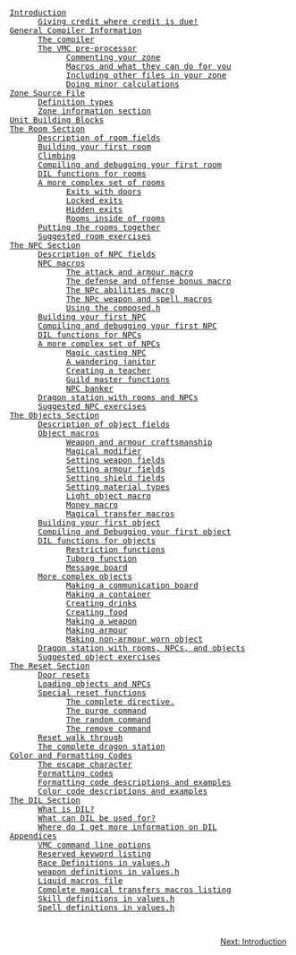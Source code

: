 <div class="mw-parser-output"><pre> <a href="./Manual:Zone-Manual-Introduction" title="Manual:Zone Manual/Introduction">Introduction</a>
       <a href="./Manual:Zone-Manual-Introduction#Giving-credit-where-credit-is-due.21" title="Manual:Zone Manual/Introduction">Giving credit where credit is due!</a>
 <a href="./Manual:Zone-Manual-General-Compiler-Information" title="Manual:Zone Manual/General Compiler Information">General Compiler Information</a>
       <a href="./Manual:Zone-Manual-General-Compiler-Information#The-compiler" title="Manual:Zone Manual/General Compiler Information">The compiler</a>
       <a href="./Manual:Zone-Manual-General-Compiler-Information-The-VMC-pre-processor" title="Manual:Zone Manual/General Compiler Information/The VMC pre-processor">The VMC pre-processor</a>
             <a href="./Manual:Zone-Manual-General-Compiler-Information-The-VMC-pre-processor#Commenting-your-zone" title="Manual:Zone Manual/General Compiler Information/The VMC pre-processor">Commenting your zone</a>
             <a href="./Manual:Zone-Manual-General-Compiler-Information-The-VMC-pre-processor#Macros-and-what-they-can-do-for-you" title="Manual:Zone Manual/General Compiler Information/The VMC pre-processor">Macros and what they can do for you</a>
             <a href="./Manual:Zone-Manual-General-Compiler-Information-The-VMC-pre-processor#Including-other-files-in-your-zone" title="Manual:Zone Manual/General Compiler Information/The VMC pre-processor">Including other files in your zone</a>
             <a href="./Manual:Zone-Manual-General-Compiler-Information-The-VMC-pre-processor#Doing-minor-calculations" title="Manual:Zone Manual/General Compiler Information/The VMC pre-processor">Doing minor calculations</a>
 <a href="./Manual:Zone-Manual-Zone-Source-File" title="Manual:Zone Manual/Zone Source File">Zone Source File</a>
       <a href="./Manual:Zone-Manual-Zone-Source-File#Definition-types" title="Manual:Zone Manual/Zone Source File">Definition types</a>
       <a href="./Manual:Zone-Manual-Zone-Source-File-Zone-information-section" title="Manual:Zone Manual/Zone Source File/Zone information section">Zone information section</a>
 <a href="./Manual:Zone-Manual-Unit-Building-Blocks" title="Manual:Zone Manual/Unit Building Blocks">Unit Building Blocks</a>
 <a href="./Manual:Zone-Manual-The-Room-Section" title="Manual:Zone Manual/The Room Section">The Room Section</a>
       <a href="./Manual:Zone-Manual-The-Room-Section#Description-of-room-fields" title="Manual:Zone Manual/The Room Section">Description of room fields</a>
       <a href="./Manual:Zone-Manual-The-Room-Section-Building-your-first-room" title="Manual:Zone Manual/The Room Section/Building your first room">Building your first room</a>
       <a href="./Manual:Zone-Manual-The-Room-Section-Climbing" title="Manual:Zone Manual/The Room Section/Climbing">Climbing</a>
       <a href="./Manual:Zone-Manual-The-Room-Section-Compiling-and-debugging-your-first-room" title="Manual:Zone Manual/The Room Section/Compiling and debugging your first room">Compiling and debugging your first room</a>
       <a href="./Manual:Zone-Manual-The-Room-Section-DIL-functions-for-rooms" title="Manual:Zone Manual/The Room Section/DIL functions for rooms">DIL functions for rooms</a>
       <a href="./Manual:Zone-Manual-The-Room-Section-A-more-complex-set-of-rooms" title="Manual:Zone Manual/The Room Section/A more complex set of rooms">A more complex set of rooms</a>
             <a href="./Manual:Zone-Manual-The-Room-Section-A-more-complex-set-of-rooms#Exits-with-doors" title="Manual:Zone Manual/The Room Section/A more complex set of rooms">Exits with doors</a>
             <a href="./Manual:Zone-Manual-The-Room-Section-A-more-complex-set-of-rooms#Locked-exits" title="Manual:Zone Manual/The Room Section/A more complex set of rooms">Locked exits</a>
             <a href="./Manual:Zone-Manual-The-Room-Section-A-more-complex-set-of-rooms#Hidden-exits" title="Manual:Zone Manual/The Room Section/A more complex set of rooms">Hidden exits</a>
             <a href="./Manual:Zone-Manual-The-Room-Section-A-more-complex-set-of-rooms#Rooms-inside-of-rooms" title="Manual:Zone Manual/The Room Section/A more complex set of rooms">Rooms inside of rooms</a>
       <a href="./Manual:Zone-Manual-The-Room-Section-Putting-the-rooms-together" title="Manual:Zone Manual/The Room Section/Putting the rooms together">Putting the rooms together</a>
       <a href="./Manual:Zone-Manual-The-Room-Section-Suggested-room-exercises" title="Manual:Zone Manual/The Room Section/Suggested room exercises">Suggested room exercises</a>
 <a href="./Manual:Zone-Manual-The-NPC-Section" title="Manual:Zone Manual/The NPC Section">The NPC Section</a>
       <a href="./Manual:Zone-Manual-The-NPC-Section#Description-of-NPC-fields" title="Manual:Zone Manual/The NPC Section">Description of NPC fields</a>
       <a href="./Manual:Zone-Manual-The-NPC-Section-NPC-macros" title="Manual:Zone Manual/The NPC Section/NPC macros">NPC macros</a>
             <a href="./Manual:Zone-Manual-The-NPC-Section-NPC-macros#The-attack-and-armour-macro" title="Manual:Zone Manual/The NPC Section/NPC macros">The attack and armour macro</a>
             <a href="./Manual:Zone-Manual-The-NPC-Section-NPC-macros#The-defense-and-offense-bonus-macro" title="Manual:Zone Manual/The NPC Section/NPC macros">The defense and offense bonus macro</a>
             <a href="./Manual:Zone-Manual-The-NPC-Section-NPC-macros#The-NPc-abilities-macro" title="Manual:Zone Manual/The NPC Section/NPC macros">The NPc abilities macro</a>
             <a href="./Manual:Zone-Manual-The-NPC-Section-NPC-macros#The-NPc-weapon-and-spell-macros" title="Manual:Zone Manual/The NPC Section/NPC macros">The NPc weapon and spell macros</a>
             <a href="./Manual:Zone-Manual-The-NPC-Section-NPC-macros#Using-the-composed.h" title="Manual:Zone Manual/The NPC Section/NPC macros">Using the composed.h</a>
       <a href="./Manual:Zone-Manual-The-NPC-Section-Building-your-first-NPC" title="Manual:Zone Manual/The NPC Section/Building your first NPC">Building your first NPC</a>
       <a href="./Manual:Zone-Manual-The-NPC-Section-Compiling-and-debugging-your-first-NPC" title="Manual:Zone Manual/The NPC Section/Compiling and debugging your first NPC">Compiling and debugging your first NPC</a>
       <a href="./Manual:Zone-Manual-The-NPC-Section-DIL-functions-for-NPCs" title="Manual:Zone Manual/The NPC Section/DIL functions for NPCs">DIL functions for NPCs</a>
       <a href="./Manual:Zone-Manual-The-NPC-Section-A-more-complex-set-of-NPCs" title="Manual:Zone Manual/The NPC Section/A more complex set of NPCs">A more complex set of NPCs</a>
             <a href="./Manual:Zone-Manual-The-NPC-Section-A-more-complex-set-of-NPCs#Magic-casting-NPC" title="Manual:Zone Manual/The NPC Section/A more complex set of NPCs">Magic casting NPC</a>
             <a href="./Manual:Zone-Manual-The-NPC-Section-A-more-complex-set-of-NPCs#A-wandering-janitor" title="Manual:Zone Manual/The NPC Section/A more complex set of NPCs">A wandering janitor</a>
             <a href="./Manual:Zone-Manual-The-NPC-Section-A-more-complex-set-of-NPCs#Creating-a-teacher" title="Manual:Zone Manual/The NPC Section/A more complex set of NPCs">Creating a teacher</a>
             <a href="./Manual:Zone-Manual-The-NPC-Section-A-more-complex-set-of-NPCs#Guild-master-functions" title="Manual:Zone Manual/The NPC Section/A more complex set of NPCs">Guild master functions</a>
             <a href="./Manual:Zone-Manual-The-NPC-Section-A-more-complex-set-of-NPCs#NPC-banker" title="Manual:Zone Manual/The NPC Section/A more complex set of NPCs">NPC banker</a>
       <a href="./Manual:Zone-Manual-The-NPC-Section-Dragon-station-with-rooms-and-NPCs" title="Manual:Zone Manual/The NPC Section/Dragon station with rooms and NPCs">Dragon station with rooms and NPCs</a>
       <a href="./Manual:Zone-Manual-The-NPC-Section-Suggested-NPC-exercises" title="Manual:Zone Manual/The NPC Section/Suggested NPC exercises">Suggested NPC exercises</a>
 <a href="./Manual:Zone-Manual-The-Objects-Section" title="Manual:Zone Manual/The Objects Section">The Objects Section</a>
       <a href="./Manual:Zone-Manual-The-Objects-Section#Description-of-object-fields" title="Manual:Zone Manual/The Objects Section">Description of object fields</a>
       <a href="./Manual:Zone-Manual-The-Objects-Section-Object-macros" title="Manual:Zone Manual/The Objects Section/Object macros">Object macros</a>
             <a href="./Manual:Zone-Manual-The-Objects-Section-Object-macros#Weapon-and-armour-craftsmanship" title="Manual:Zone Manual/The Objects Section/Object macros">Weapon and armour craftsmanship</a>
             <a href="./Manual:Zone-Manual-The-Objects-Section-Object-macros#Magical-modifier" title="Manual:Zone Manual/The Objects Section/Object macros">Magical modifier</a>
             <a href="./Manual:Zone-Manual-The-Objects-Section-Object-macros#Setting-weapon-fields" title="Manual:Zone Manual/The Objects Section/Object macros">Setting weapon fields</a>
             <a href="./Manual:Zone-Manual-The-Objects-Section-Object-macros#Setting-armour-fields" title="Manual:Zone Manual/The Objects Section/Object macros">Setting armour fields</a>
             <a href="./Manual:Zone-Manual-The-Objects-Section-Object-macros#Setting-shield-fields" title="Manual:Zone Manual/The Objects Section/Object macros">Setting shield fields</a>
             <a href="./Manual:Zone-Manual-The-Objects-Section-Object-macros#Setting-material-types" title="Manual:Zone Manual/The Objects Section/Object macros">Setting material types</a>
             <a href="./Manual:Zone-Manual-The-Objects-Section-Object-macros#Light-object-macro" title="Manual:Zone Manual/The Objects Section/Object macros">Light object macro</a>
             <a href="./Manual:Zone-Manual-The-Objects-Section-Object-macros#Money-macro" title="Manual:Zone Manual/The Objects Section/Object macros">Money macro</a>
             <a href="./Manual:Zone-Manual-The-Objects-Section-Object-macros#Magical-transfer-macros" title="Manual:Zone Manual/The Objects Section/Object macros">Magical transfer macros</a>
       <a href="./Manual:Zone-Manual-The-Objects-Section-Building-your-first-object" title="Manual:Zone Manual/The Objects Section/Building your first object">Building your first object</a>
       <a href="./Manual:Zone-Manual-The-Objects-Section-Compiling-and-Debugging-your-first-object" title="Manual:Zone Manual/The Objects Section/Compiling and Debugging your first object">Compiling and Debugging your first object</a>
       <a href="./Manual:Zone-Manual-The-Objects-Section-DIL-functions-for-objects" title="Manual:Zone Manual/The Objects Section/DIL functions for objects">DIL functions for objects</a>
             <a href="./Manual:Zone-Manual-The-Objects-Section-DIL-functions-for-objects#Restriction-functions" title="Manual:Zone Manual/The Objects Section/DIL functions for objects">Restriction functions</a>
             <a href="./Manual:Zone-Manual-The-Objects-Section-DIL-functions-for-objects#Tuborg-function" title="Manual:Zone Manual/The Objects Section/DIL functions for objects">Tuborg function</a>
             <a href="./Manual:Zone-Manual-The-Objects-Section-DIL-functions-for-objects#Message-board" title="Manual:Zone Manual/The Objects Section/DIL functions for objects">Message board</a>
       <a href="./Manual:Zone-Manual-The-Objects-Section-More-complex-objects" title="Manual:Zone Manual/The Objects Section/More complex objects">More complex objects</a>
             <a href="./Manual:Zone-Manual-The-Objects-Section-More-complex-objects#Making-a-communication-board" title="Manual:Zone Manual/The Objects Section/More complex objects">Making a communication board</a>
             <a href="./Manual:Zone-Manual-The-Objects-Section-More-complex-objects#Making-a-container" title="Manual:Zone Manual/The Objects Section/More complex objects">Making a container</a>
             <a href="./Manual:Zone-Manual-The-Objects-Section-More-complex-objects#Creating-drinks" title="Manual:Zone Manual/The Objects Section/More complex objects">Creating drinks</a>
             <a href="./Manual:Zone-Manual-The-Objects-Section-More-complex-objects#Creating-food" title="Manual:Zone Manual/The Objects Section/More complex objects">Creating food</a>
             <a href="./Manual:Zone-Manual-The-Objects-Section-More-complex-objects#Making-a-weapon" title="Manual:Zone Manual/The Objects Section/More complex objects">Making a weapon</a>
             <a href="./Manual:Zone-Manual-The-Objects-Section-More-complex-objects#Making-armour" title="Manual:Zone Manual/The Objects Section/More complex objects">Making armour</a>
             <a href="./Manual:Zone-Manual-The-Objects-Section-More-complex-objects#Making-non-armour-worn-object" title="Manual:Zone Manual/The Objects Section/More complex objects">Making non-armour worn object</a>
       <a href="./Manual:Zone-Manual-The-Objects-Section-Dragon-station-with-rooms-NPCs-and-objects" title="Manual:Zone Manual/The Objects Section/Dragon station with rooms NPCs and objects">Dragon station with rooms, NPCs, and objects</a>
       <a href="./Manual:Zone-Manual-The-Objects-Section-Suggested-object-exercises" title="Manual:Zone Manual/The Objects Section/Suggested object exercises">Suggested object exercises</a>
 <a href="./Manual:Zone-Manual-The-Reset-Section" title="Manual:Zone Manual/The Reset Section">The Reset Section</a>
       <a href="./Manual:Zone-Manual-The-Reset-Section#Door-resets" title="Manual:Zone Manual/The Reset Section">Door resets</a>
       <a href="./Manual:Zone-Manual-The-Reset-Section-Loading-objects-and-NPCs" title="Manual:Zone Manual/The Reset Section/Loading objects and NPCs">Loading objects and NPCs</a>
       <a href="./Manual:Zone-Manual-The-Reset-Section-Special-reset-functions" title="Manual:Zone Manual/The Reset Section/Special reset functions">Special reset functions</a>
             <a href="./Manual:Zone-Manual-The-Reset-Section-Special-reset-functions#The-complete-directive." title="Manual:Zone Manual/The Reset Section/Special reset functions">The complete directive.</a>
             <a href="./Manual:Zone-Manual-The-Reset-Section-Special-reset-functions#The-purge-command" title="Manual:Zone Manual/The Reset Section/Special reset functions">The purge command</a>
             <a href="./Manual:Zone-Manual-The-Reset-Section-Special-reset-functions#The-random-command" title="Manual:Zone Manual/The Reset Section/Special reset functions">The random command</a>
             <a href="./Manual:Zone-Manual-The-Reset-Section-Special-reset-functions#The-remove-command" title="Manual:Zone Manual/The Reset Section/Special reset functions">The remove command</a>
       <a href="./Manual:Zone-Manual-The-Reset-Section-Reset-walk-through" title="Manual:Zone Manual/The Reset Section/Reset walk through">Reset walk through</a>
       <a href="./Manual:Zone-Manual-The-Reset-Section-The-complete-dragon-station" title="Manual:Zone Manual/The Reset Section/The complete dragon station">The complete dragon station</a>
 <a href="./Manual:Zone-Manual-Color-and-Formatting-Codes" title="Manual:Zone Manual/Color and Formatting Codes">Color and Formatting Codes</a>
       <a href="./Manual:Zone-Manual-Color-and-Formatting-Codes#The-escape-character" title="Manual:Zone Manual/Color and Formatting Codes">The escape character</a>
       <a href="./Manual:Zone-Manual-Color-and-Formatting-Codes-Formatting-codes" title="Manual:Zone Manual/Color and Formatting Codes/Formatting codes">Formatting codes</a>
       <a href="./Manual:Zone-Manual-Color-and-Formatting-Codes-Formatting-code-descriptions-and-examples" title="Manual:Zone Manual/Color and Formatting Codes/Formatting code descriptions and examples">Formatting code descriptions and examples</a>
       <a href="./Manual:Zone-Manual-Color-and-Formatting-Codes-Color-code-descriptions-and-examples" title="Manual:Zone Manual/Color and Formatting Codes/Color code descriptions and examples">Color code descriptions and examples</a>
 <a href="./Manual:Zone-Manual-The-DIL-Section" title="Manual:Zone Manual/The DIL Section">The DIL Section</a>
       <a href="./Manual:Zone-Manual-The-DIL-Section#What-is-DIL.3F" title="Manual:Zone Manual/The DIL Section">What is DIL?</a>
       <a href="./Manual:Zone-Manual-The-DIL-Section#What-can-DIL-be-used-for.3F" title="Manual:Zone Manual/The DIL Section">What can DIL be used for?</a>
       <a href="./Manual:Zone-Manual-The-DIL-Section#Where-do-I-get-more-information-on-DIL.3F" title="Manual:Zone Manual/The DIL Section">Where do I get more information on DIL</a>
 <a href="./Manual:Zone-Manual-Appendices" title="Manual:Zone Manual/Appendices">Appendices</a>
       <a href="./Manual:Zone-Manual-Appendices#VMC-command-line-options" title="Manual:Zone Manual/Appendices">VMC command line options</a>
       <a href="./Manual:Zone-Manual-Appendices-Reserved-keyword-listing" title="Manual:Zone Manual/Appendices/Reserved keyword listing">Reserved keyword listing</a>
       <a href="./Manual:Zone-Manual-Appendices-Race-Definitions-in-values.h" title="Manual:Zone Manual/Appendices/Race Definitions in values.h">Race Definitions in values.h</a>
       <a href="./Manual:Zone-Manual-Appendices-weapon-definitions-in-values.h" title="Manual:Zone Manual/Appendices/weapon definitions in values.h">weapon definitions in values.h</a>
       <a href="./Manual:Zone-Manual-Appendices-Liquid-macros-file" title="Manual:Zone Manual/Appendices/Liquid macros file">Liquid macros file</a>
       <a href="./Manual:Zone-Manual-Appendices-Complete-magical-transfers-macros-listing" title="Manual:Zone Manual/Appendices/Complete magical transfers macros listing">Complete magical transfers macros listing</a>
       <a href="./Manual:Zone-Manual-Appendices-Skill-definitions-in-values.h" title="Manual:Zone Manual/Appendices/Skill definitions in values.h">Skill definitions in values.h</a>
       <a href="./Manual:Zone-Manual-Appendices-Spell-definitions-in-values.h" title="Manual:Zone Manual/Appendices/Spell definitions in values.h">Spell definitions in values.h</a>
</pre>
<div style="padding-top: 30px; padding-bottom: 20px; text-align: right;float:right;width:50%;"><a href="./Manual:Zone-Manual-Introduction" title="Manual:Zone Manual/Introduction">Next: Introduction</a></div></div>